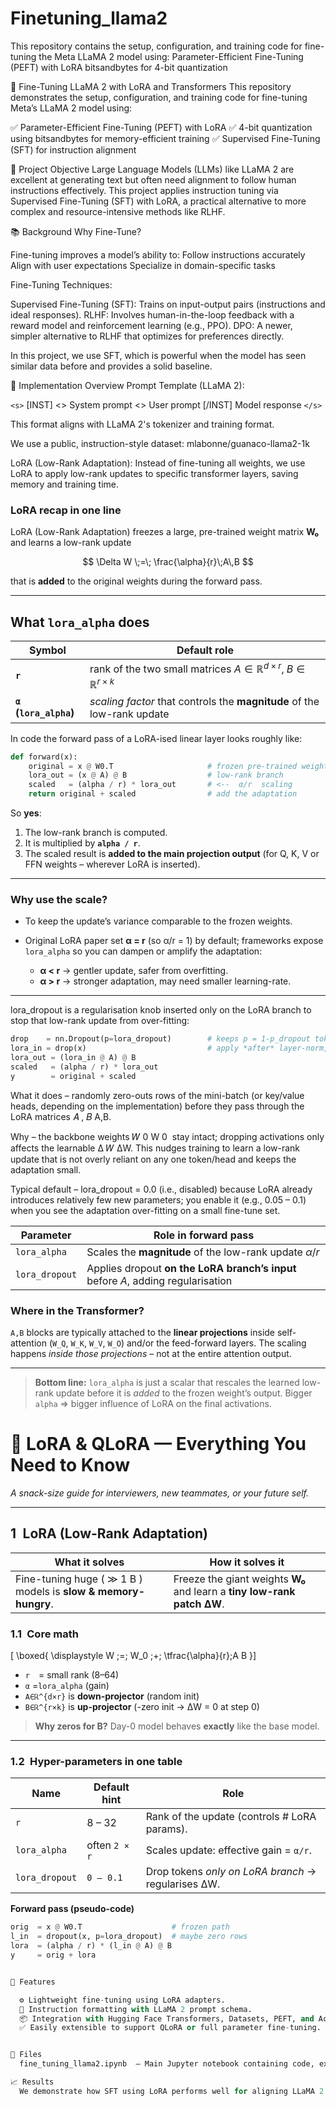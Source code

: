 # Finetuning_llama2
This repository contains the setup, configuration, and training code for fine-tuning the Meta LLaMA 2 model using:  Parameter-Efficient Fine-Tuning (PEFT) with LoRA  bitsandbytes for 4-bit quantization

🦙 Fine-Tuning LLaMA 2 with LoRA and Transformers
This repository demonstrates the setup, configuration, and training code for fine-tuning Meta’s LLaMA 2 model using:

✅ Parameter-Efficient Fine-Tuning (PEFT) with LoRA
✅ 4-bit quantization using bitsandbytes for memory-efficient training
✅ Supervised Fine-Tuning (SFT) for instruction alignment

📌 Project Objective
Large Language Models (LLMs) like LLaMA 2 are excellent at generating text but often need alignment to follow human instructions effectively.
This project applies instruction tuning via Supervised Fine-Tuning (SFT) with LoRA, a practical alternative to more complex and resource-intensive methods like RLHF.

📚 Background
Why Fine-Tune?

Fine-tuning improves a model’s ability to:
  Follow instructions accurately
  Align with user expectations
  Specialize in domain-specific tasks
  
Fine-Tuning Techniques:

  Supervised Fine-Tuning (SFT): Trains on input-output pairs (instructions and ideal responses).
  RLHF: Involves human-in-the-loop feedback with a reward model and reinforcement learning (e.g., PPO).
  DPO: A newer, simpler alternative to RLHF that optimizes for preferences directly.

In this project, we use SFT, which is powerful when the model has seen similar data before and provides a solid baseline.


🔧 Implementation Overview
Prompt Template (LLaMA 2):

  `<s>` [INST] <<SYS>>
  System prompt
  <</SYS>>
  User prompt [/INST] Model response `</s>`

This format aligns with LLaMA 2's tokenizer and training format.

We use a public, instruction-style dataset:
  mlabonne/guanaco-llama2-1k

LoRA (Low-Rank Adaptation):
Instead of fine-tuning all weights, we use LoRA to apply low-rank updates to specific transformer layers, saving memory and training time.

### LoRA recap in one line

LoRA (Low-Rank Adaptation) freezes a large, pre-trained weight matrix **W₀** and learns a low-rank update

$$
\Delta W \;=\; \frac{\alpha}{r}\;A\,B
$$

that is **added** to the original weights during the forward pass.

---

## What **`lora_alpha`** does

| Symbol                 | Default role                                                                           |
| ---------------------- | -------------------------------------------------------------------------------------- |
| **`r`**                | rank of the two small matrices $A\in\mathbb R^{d\times r},\;B\in\mathbb R^{r\times k}$ |
| **`α` (`lora_alpha`)** | *scaling factor* that controls the **magnitude** of the low-rank update                |

In code the forward pass of a LoRA-ised linear layer looks roughly like:

```python
def forward(x):
    original = x @ W0.T                     # frozen pre-trained weights
    lora_out = (x @ A) @ B                  # low-rank branch
    scaled   = (alpha / r) * lora_out       # <--  α/r  scaling
    return original + scaled                # add the adaptation
```

So **yes**:

1. The low-rank branch is computed.
2. It is multiplied by **`alpha / r`**.
3. The scaled result is **added to the main projection output** (for
   Q, K, V or FFN weights – wherever LoRA is inserted).

---

### Why use the scale?

* To keep the update’s variance comparable to the frozen weights.
* Original LoRA paper set **α = r** (so α/r = 1) by default; frameworks expose `lora_alpha` so you can dampen or amplify the adaptation:

  * **α < r** → gentler update, safer from overfitting.
  * **α > r** → stronger adaptation, may need smaller learning-rate.

---

lora_dropout is a regularisation knob inserted only on the LoRA branch to stop that low-rank update from over-fitting:

```python
drop    = nn.Dropout(p=lora_dropout)        # keeps p = 1-p_dropout tokens
lora_in = drop(x)                           # apply *after* layer-norm, before A
lora_out = (lora_in @ A) @ B
scaled   = (alpha / r) * lora_out
y        = original + scaled
```

What it does – randomly zero-outs rows of the mini-batch (or key/value heads, depending on the implementation) before they pass through the LoRA matrices
𝐴
,
𝐵
A,B.

Why – the backbone weights
𝑊
0
W
0
​
  stay intact; dropping activations only affects the learnable
Δ
𝑊
ΔW.
This nudges training to learn a low-rank update that is not overly reliant on any one token/head and keeps the adaptation small.

Typical default – lora_dropout = 0.0 (i.e., disabled) because LoRA already introduces relatively few new parameters; you enable it (e.g., 0.05 – 0.1) when you see the adaptation over-fitting on a small fine-tune set.

| Parameter      | Role in forward pass                                                             |
| -------------- | -------------------------------------------------------------------------------- |
| `lora_alpha`   | Scales the **magnitude** of the low-rank update $\alpha/r$                       |
| `lora_dropout` | Applies dropout **on the LoRA branch’s input** before $A$, adding regularisation |


### Where in the Transformer?

`A,B` blocks are typically attached to the **linear projections** inside self-attention (`W_Q`, `W_K`, `W_V`, `W_O`) and/or the feed-forward layers.
The scaling happens *inside those projections* – not at the entire attention output.

---

> **Bottom line:** `lora_alpha` is just a scalar that rescales the learned low-rank update before it is *added* to the frozen weight’s output. Bigger `alpha` ⇒ bigger influence of LoRA on the final activations.

# 🚀 LoRA & QLoRA — Everything You Need to Know

*A snack-size guide for interviewers, new teammates, or your future self.*

---

## 1 LoRA (Low-Rank Adaptation)

| What it solves | How it solves it |
|----------------|------------------|
| Fine-tuning huge ( ≫ 1 B ) models is **slow & memory-hungry**. | Freeze the giant weights **W₀** and learn a **tiny low-rank patch ΔW**. |

### 1.1 Core math

\[
\boxed{ \displaystyle
W \;=\; W_0 \;+\; \tfrac{\alpha}{r}\;A B
}\]

* `r` = small rank (8–64)  
* `α` =`lora_alpha` (gain)  
* `A∈ℝ^{d×r}` is **down-projector** (random init)  
* `B∈ℝ^{r×k}` is **up-projector** (-zero init → ΔW = 0 at step 0)

> **Why zeros for B?** Day-0 model behaves **exactly** like the base model.

---

### 1.2 Hyper-parameters in one table

| Name | Default hint | Role |
|------|--------------|------|
| `r` | 8 – 32 | Rank of the update (controls # LoRA params). |
| `lora_alpha` | often `2 × r` | Scales update: effective gain = `α/r`. |
| `lora_dropout` | `0 – 0.1` | Drop tokens *only on LoRA branch* → regularises ΔW. |

**Forward pass (pseudo-code)**  

```python
orig  = x @ W0.T                    # frozen path
l_in  = dropout(x, p=lora_dropout)  # maybe zero rows
lora  = (alpha / r) * (l_in @ A) @ B
y     = orig + lora


🧪 Features

  ⚙️ Lightweight fine-tuning using LoRA adapters.
  🧠 Instruction formatting with LLaMA 2 prompt schema.
  📦 Integration with Hugging Face Transformers, Datasets, PEFT, and Accelerate.
  ✅ Easily extensible to support QLoRA or full parameter fine-tuning.


📁 Files
  fine_tuning_llama2.ipynb  – Main Jupyter notebook containing code, explanations, and experiments.

📈 Results
  We demonstrate how SFT using LoRA performs well for aligning LLaMA 2 with instruction-following tasks using a custom dataset. Output quality and model alignment improve significantly post fine-tuning.

